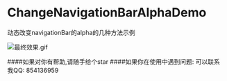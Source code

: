 # ChangeNavigationBarAlphaDemo
动态改变navigationBar的alpha的几种方法示例


![最终效果.gif](http://upload-images.jianshu.io/upload_images/1271831-06d0c27783395c5a.gif?imageMogr2/auto-orient/strip)

####如果对你有帮助,请随手给个star 
####如果你在使用中遇到问题: 可以联系我QQ: 854136959